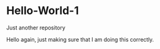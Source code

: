 # Hello-World-1
Just another repository

Hello again, just making sure that I am doing this correctly.
